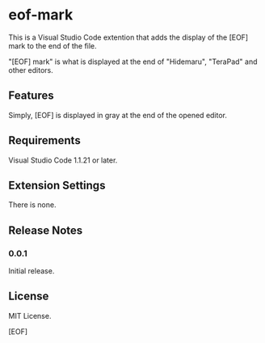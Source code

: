 # eof-mark

This is a Visual Studio Code extention that adds the display of the [EOF] mark to the end of the file.

"[EOF] mark" is what is displayed at the end of "Hidemaru", "TeraPad" and other editors.

## Features

Simply, [EOF] is displayed in gray at the end of the opened editor.

## Requirements

Visual Studio Code 1.1.21 or later.

## Extension Settings

There is none.

## Release Notes

### 0.0.1

Initial release.

## License

MIT License.

[EOF]
